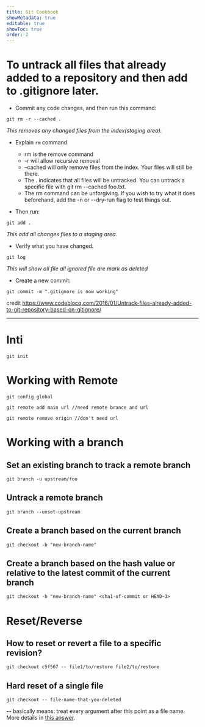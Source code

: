 ```yaml
---
title: Git Cookbook
showMetadata: true
editable: true
showToc: true
order: 2
---
```


# To untrack all files that already added to a repository and then add to .gitignore later.
- Commit any code changes, and then run this command:
```
git rm -r --cached .
```
*This removes any changed files from the index(staging area).*
- Explain `rm` command
    - rm is the remove command
    - -r will allow recursive removal
    - –cached will only remove files from the index. Your files will still be there.
    - The . indicates that all files will be untracked. You can untrack a specific file with git rm --cached foo.txt.
    - The rm command can be unforgiving. If you wish to try what it does beforehand, add the -n or --dry-run flag to test things out.

- Then run:
```
git add .
```
*This add all changes files to a staging area.*

- Verify what you have changed.
```
git log
```
*This will show all file all ignored file are mark as deleted*

- Create a new commit:
```
git commit -m ".gitignore is now working"
```
credit https://www.codeblocq.com/2016/01/Untrack-files-already-added-to-git-repository-based-on-gitignore/

---

# Inti
```
git init
```

# Working with Remote
```
git config global
```
```
git remote add main url //need remote brance and url
```
```
git remote remove origin //don't need url
```

# Working with a branch

## Set an existing branch to track a remote branch
```
git branch -u upstream/foo
```

## Untrack a remote branch
```
git branch --unset-upstream
```

## Create a branch based on the current branch
```
git checkout -b "new-branch-name"
```

## Create a branch based on the hash value or relative to the latest commit of the current branch
```
git checkout -b "new-branch-name" <sha1-of-commit or HEAD~3>
```

# Reset/Reverse
## How to reset or revert a file to a specific revision?
```
git checkout c5f567 -- file1/to/restore file2/to/restore

```
## Hard reset of a single file
```
git checkout -- file-name-that-you-deleted
```
**--** basically means: treat every argument after this point as a file name.
More details in [this answer](https://stackoverflow.com/a/6561160/1872200).
